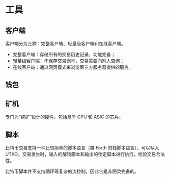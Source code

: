 # 工具

## 客户端

客户端分为三种：完整客户端、轻量级客户端和在线客户端。

* 完整客户端：存储所有的交易历史记录，功能完备；
* 轻量级客户端：不保存交易副本，交易需要向别人查询；
* 在线客户端：通过网页模式来浏览第三方服务器提供的服务。

## 钱包

## 矿机
专门为“挖矿”设计的硬件，包括基于 GPU 和 ASIC 的芯片。

## 脚本
比特币交易支持一种比较简单的脚本语言（类 Forth 的栈脚本语言），可以写入 UTXO。交易发生时，输入的解锁脚本和输出的锁定脚本进行执行，检验交易合法性。

比特币脚本并不支持循环等复杂的流控制，因此它是非图灵完备的。
